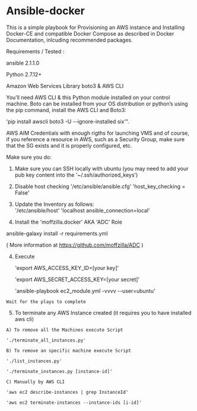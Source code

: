 # Ansible-docker

This is a simple playbook for Provisioning an AWS instance and Installing Docker-CE and compatible Docker Compose
as described in Docker Documentation, inlcuding recommended packages. 

Requirements / Tested :

  ansible 2.1.1.0
  
  Python 2.7.12+
  
  Amazon Web Services Library boto3 & AWS CLI 
 
   You’ll need AWS CLI & this Python module installed on your control machine. Boto can be installed from your OS distribution or python’s using the pip command, install the AWS CLI and Boto3:

   'pip install awscli boto3 -U --ignore-installed six'”.
   
  AWS AIM Credentials with enough rigths for launching VMS and of course, if you reference a resource in AWS, such as a Security Group, make sure that the SG exists and it is properly configured, etc. 
  
Make sure you do:

  1) Make sure you can SSH locally with ubuntu
    (you may need to add your pub key content into the '~/.ssh/authorized_keys')
  
  2) Disable host checking
      '/etc/ansible/ansible.cfg'
      'host_key_checking = False'
      
  3) Update the Inventory as follows:  
       '/etc/ansible/host'
       'localhost ansible_connection=local'
  
  4) Install the 'moffzilla.docker' AKA 'ADC' Role 
  
  ansible-galaxy install -r requirements.yml
  
( More information at https://github.com/moffzilla/ADC )

       
  4) Execute
  
      'export AWS_ACCESS_KEY_ID=[your key]'
      
      'export AWS_SECRET_ACCESS_KEY=[your secret]'
      
      'ansible-playbook ec2_module.yml -vvvv --user=ubuntu'
    
    Wait for the plays to complete
    
   5) To terminate any AWS Instance created
    (it requires you to have installed aws cli)
    
    A) To remove all the Machines execute Script
    
    './terminate_all_instances.py' 
    
    B) To remove an specific machine execute Script
    
    './list_instances.py'
    
    './terminate_instances.py [instance-id]'
    
    C) Manually by AWS CLI
    
    'aws ec2 describe-instances | grep InstanceId'
    
    'aws ec2 terminate-instances --instance-ids [i-id]'
    
    
    

